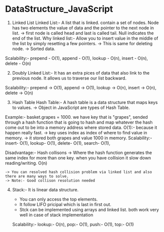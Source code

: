 # DataStructure_JavaScript

1. Linked List
Linked List:- A list that is linked. contain a set of nodes. Node has two elements the value of data and the pointer to the next node in list.
-> first node is called head and last is called tail. Null indicates the end of the list.
Why linked list:- Allow you to insert value in the middle of the list by simply resetting a few pointers.
-> This is same for deleting node.
-> Sorted data.

Scalability:-
   prepend - O(1),
   append - O(1),
   lookup - O(n),
   insert - O(n),
   delete - O(n)

2. Doubly Linked List:- It has an extra pices of data that also link to the previous node. It allows us to traverse our list backward.

Scalability:-
prepend -> O(1),
append -> O(1),
lookup -> O(n),
insert -> O(n),
delete -> O(n)


3. Hash Table
Hash Table:- A hash table is a data structure that maps keys to values.
-> Object in JavaScript are types of Hash Table.

Example:- basket.grapes = 1000.
    we have key that is "grapes", sended through a hash function that is going to hash and map whatever the hash come out to be into a memory address where stored data.
     O(1):- because it happen really fast.
     -> key uses index as index of where to find value in memory.
     -> it stored both grapes and value 1000 in memory.
     Scalability:-
      insert- O(1),
      lookup- O(1),
      delete- O(1),
      search- O(1),

Disadvantage:- Hash collisons -> Where the hash function generates the same index for more than one key. when you have collision it slow down reading/writing. O(n)

    -> You can resolved hash collision problem via linked list and also there are many ways to solve.
    -> Note:- Good collison resolution needed

4. Stack:- It is linear data structure.
   - You can only access the top elements.
   - It follow LIFO pricipal which is last in first out.
   - Stck can be implemented using arrays and linked list. both work very well in case of stack implementation

   Scalability:-
  lookup:- O(n),
  pop:- O(1),
  push:- O(1),
  top:- O(1)

